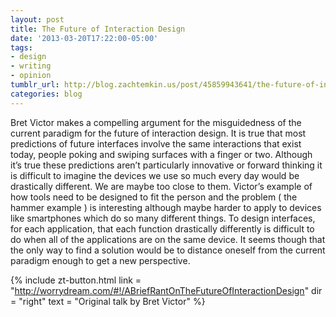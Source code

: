 ```yaml
---
layout: post
title: The Future of Interaction Design
date: '2013-03-20T17:22:00-05:00'
tags: 
- design
- writing
- opinion
tumblr_url: http://blog.zachtemkin.us/post/45859943641/the-future-of-interaction-design
categories: blog
---
```

Bret Victor makes a compelling argument for the misguidedness of the current paradigm for the future of interaction design.<!--break--> It is true that most predictions of future interfaces involve the same interactions that exist today, people poking and swiping surfaces with a finger or two. Although it’s true these predictions aren’t particularly innovative or forward thinking it is difficult to imagine the devices we use so much every day would be drastically different. We are maybe too close to them. Victor’s example of how tools need to be designed to fit the person and the problem ( the hammer example ) is interesting although maybe harder to apply to devices like smartphones which do so many different things. To design interfaces, for each application, that each function drastically differently is difficult to do when all of the applications are on the same device. It seems though that the only way to find a solution would be to distance oneself from the current paradigm enough to get a new perspective.

{%
	include zt-button.html 
	link = "http://worrydream.com/#!/ABriefRantOnTheFutureOfInteractionDesign"
	dir = "right"
	text = "Original talk by Bret Victor"
%}
